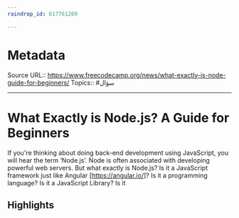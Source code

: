 ```yaml
---
raindrop_id: 617761269

---
```


# Metadata
Source URL:: https://www.freecodecamp.org/news/what-exactly-is-node-guide-for-beginners/
Topics:: #سؤال

---
# What Exactly is Node.js? A Guide for Beginners

If you&#39;re thinking about doing back-end development using JavaScript, you will hear the term ‘Node.js’. Node is often associated with developing powerful web servers. But what exactly is Node.js? Is it a JavaScript framework just like Angular [https://angular.io/]? Is it a programming language? Is it a JavaScript Library? Is it

## Highlights
